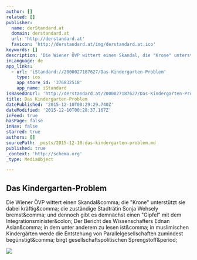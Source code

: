 ```yaml
---
author: []
related: []
publisher:
  name: derStandard.at
  domain: derstandard.at
  url: 'http://derstandard.at'
  favicon: 'http://derstandard.at/img/derstandard.at.ico'
keywords: []
description: 'Die Wiener ÖVP wittert einen Skandal, die "Krone" unterstützt sie dabei kräftig, die zuständige Stadträtin Sonja Wehsely bremst, und dennoch gibt es demnächst einen "Gipfel" mit dem Integrationsminister: Der Bericht des Wissenschafters Ednan Aslan, in dem unter anderem zu lesen ist, in muslimischen Kindergärten werde die Entstehung von Parallelgesellschaften zumindest begünstigt, birgt gesellschaftspolitischen Sprengstoff.'
inLanguage: de
app_links:
  - url: 'iStandard://2000027187627/Das-Kindergarten-Problem'
    type: ios
    app_store_id: '376832518'
    app_name: iStandard
isBasedOnUrl: 'http://derstandard.at/2000027187627/Das-Kindergarten-Problem'
title: Das Kindergarten-Problem
datePublished: '2015-12-10T00:29:29.740Z'
dateModified: '2015-12-10T00:28:37.167Z'
inFeed: true
hasPage: false
inNav: false
starred: true
authors: []
sourcePath: _posts/2015-12-10-das-kindergarten-problem.md
published: true
_context: 'http://schema.org'
_type: MediaObject

---
```

<article style=""><h1>Das Kindergarten-Problem</h1><p>Die Wiener ÖVP wittert einen Skandal&amp;comma; die "Krone" unterstützt sie dabei kräftig&amp;comma; die zuständige Stadträtin Sonja Wehsely bremst&amp;comma; und dennoch gibt es demnächst einen "Gipfel" mit dem Integrationsminister&amp;colon; Der Bericht des Wissenschafters Ednan Aslan&amp;comma; in dem unter anderem zu lesen ist&amp;comma; in muslimischen Kindergärten werde die Entstehung von Parallelgesellschaften zumindest begünstigt&amp;comma; birgt gesellschaftspolitischen Sprengstoff&amp;period;</p><img src="http://images.derstandard.at/2015/12/09/koranschule.jpg" /></article>